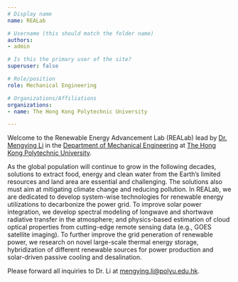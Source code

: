 ```yaml
---
# Display name
name: REALab

# Username (this should match the folder name)
authors:
- admin

# Is this the primary user of the site?
superuser: false

# Role/position
role: Mechanical Engineering

# Organizations/Affiliations
organizations:
- name: The Hong Kong Polytechnic University

---
```


Welcome to the Renewable Energy Advancement Lab (REALab) lead by [Dr. Mengying Li](https://www.polyu.edu.hk/me/people/academic-teaching-staff/li-mengying/) in the [Department of Mechanical Engineering](https://www.polyu.edu.hk/me/) at [The Hong Kong Polytechnic University](https://www.polyu.edu.hk/en/). 

As the global population will continue to grow in the following decades, solutions to extract food, energy and clean water from the Earth’s limited resources and land area are essential and challenging. The solutions also must aim at mitigating climate change and reducing pollution. In REALab, we are dedicated to develop system-wise technologies for renewable energy utilizations to decarbonize the power grid. To improve solar power integration, we develop spectral modeling of longwave and shortwave radiative transfer in the atmosphere; and physics-based estimation of cloud optical properties from cutting-edge remote sensing data (e.g., GOES satellite imaging).  To further improve the grid peneration of renewable power, we research on novel large-scale thermal energy storage, hybridization of different renewable sources for power production and solar-driven passive cooling and desalination. 

Please forward all inquiries to Dr. Li at mengying.li@polyu.edu.hk.
